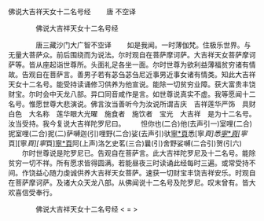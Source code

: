   佛说大吉祥天女十二名号经
　　唐 不空译




　　　　佛说大吉祥天女十二名号经

　　　　唐三藏沙门大广智不空译
　　如是我闻。一时薄伽梵。住极乐世界。与无量大菩萨众。前后围绕而为说法。尔时观自在菩萨摩诃萨。大吉祥天女菩萨摩诃萨等。皆从座起诣世尊所。头面礼足各坐一面。尔时世尊为欲利益薄福贫穷诸有情故。告观自在菩萨言。善男子若有苾刍苾刍尼近事男近事女诸有情类。知此大吉祥天女十二名号。能受持读诵修习供养为他宣说。能除一切贫穷业障。获大富贵丰饶财宝。尔时会中天龙八部。异口同音咸作是言。如世尊说真实不虚。我等愿闻十二名号。惟愿世尊大悲演说。佛言汝当善听今为汝说所谓吉庆　吉祥莲华严饰　具财　白色　大名称　莲华眼大光曜　施食者　施饮者　宝光　大吉祥　是为十二名号。汝当受持。我今复说大吉祥陀罗尼曰。
　　怛你也(二合)他(去声引一)室哩(二合)抳室哩(二合)抳(二)萨嚩迦(引)哩野(二合)娑(去声引)驮[寧*頁](三)悉[寧*頁]悉[寧*頁](四)[寧*頁][寧*頁][寧*頁][寧*頁](五)阿(上声)洛乞史茗(三合)曩(引)舍野娑嚩(二合引)贺(引六)
　　尔时世尊说是陀罗尼已。告观自在菩萨言。此大吉祥陀罗尼及十二名号。能除贫穷一切不祥。所有愿求皆得圆满。若能昼夜三时读诵此经每时三遍。或常受持不间。作饶益心随力虔诚供养大吉祥天女菩萨。速获一切财宝丰饶吉祥安乐。时观自在菩萨摩诃萨。及诸大众天龙八部。从佛闻说十二名号及陀罗尼。叹末曾有。皆大欢喜信受奉行。

　　　　佛说大吉祥天女十二名号经
< =  >

